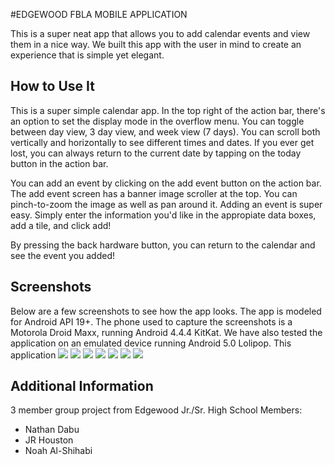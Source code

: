 #EDGEWOOD FBLA MOBILE APPLICATION

This is a super neat app that allows you to add calendar events and view them in a nice way.
We built this app with the user in mind to create an experience that is simple yet elegant.

How to Use It
------------
This is a super simple calendar app. In the top right of the action bar, there's an option to set the display mode in the overflow menu. You can toggle between day view, 3 day view, and week view (7 days). You can scroll both vertically and horizontally to see different times and dates. If you ever get lost, you can always return to the current date by tapping on the today button in the action bar.

You can add an event by clicking on the add event button on the action bar. The add event screen has a banner image scroller at the top. You can pinch-to-zoom the image as well as pan around it. Adding an event is super easy. Simply enter the information you'd like in the appropiate data boxes, add a tile, and click add!

By pressing the back hardware button, you can return to the calendar and see the event you added!



Screenshots
------------
Below are a few screenshots to see how the app looks. The app is modeled for Android API 19+. The phone used to capture the screenshots is a Motorola Droid Maxx, running Android 4.4.4 KitKat. 
We have also tested the application on an emulated device running Android 5.0 Lolipop.
This application 
![](images/basicScreen.png)
![](images/weekkkk.png)
![](images/oneDay.png)
![](images/AddBlank.png)
![](images/trains.png)
![](images/trainsAdded.png)
![](images/trainstrainstrains.png)


Additional Information
------------
3 member group project from Edgewood Jr./Sr. High School
Members:
* Nathan Dabu
* JR Houston
* Noah Al-Shihabi
